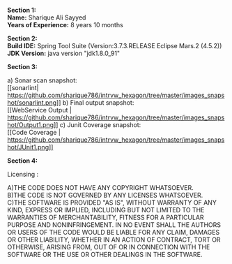 **Section 1:**  
	**Name:** Sharique Ali Sayyed  
	**Years of Experience:** 8 years 10 months  
	
**Section 2:**  
	**Build IDE:** Spring Tool Suite (Version:3.7.3.RELEASE Eclipse Mars.2 (4.5.2))  
	**JDK Version:** java version "jdk1.8.0_91"  

**Section 3:**  

a) Sonar scan snapshot:  
	[[sonarlint| https://github.com/sharique786/intrvw_hexagon/tree/master/images_snapshot/sonarlint.png]]
b) Final output snapshot:  
	[[WebService Output | https://github.com/sharique786/intrvw_hexagon/tree/master/images_snapshot/Output1.png]]
c) Junit Coverage snapshot:  
	[[Code Coverage | https://github.com/sharique786/intrvw_hexagon/tree/master/images_snapshot/JUnit1.png]]

**Section 4:**  

Licensing :  

A)THE CODE DOES NOT HAVE ANY COPYRIGHT WHATSOEVER.   
B)THE CODE IS NOT GOVERNED BY ANY LICENSES WHATSOEVER.  
C)THE SOFTWARE IS PROVIDED "AS IS", WITHOUT WARRANTY OF ANY KIND, EXPRESS OR IMPLIED, INCLUDING BUT NOT LIMITED TO THE WARRANTIES OF MERCHANTABILITY, FITNESS FOR A PARTICULAR PURPOSE AND NONINFRINGEMENT. IN NO EVENT SHALL THE AUTHORS OR USERS OF THE CODE WOULD BE LIABLE FOR ANY CLAIM, DAMAGES OR OTHER LIABILITY, WHETHER IN AN ACTION OF CONTRACT, TORT OR OTHERWISE, ARISING FROM, OUT OF OR IN CONNECTION WITH THE SOFTWARE OR THE USE OR OTHER DEALINGS IN THE SOFTWARE.
